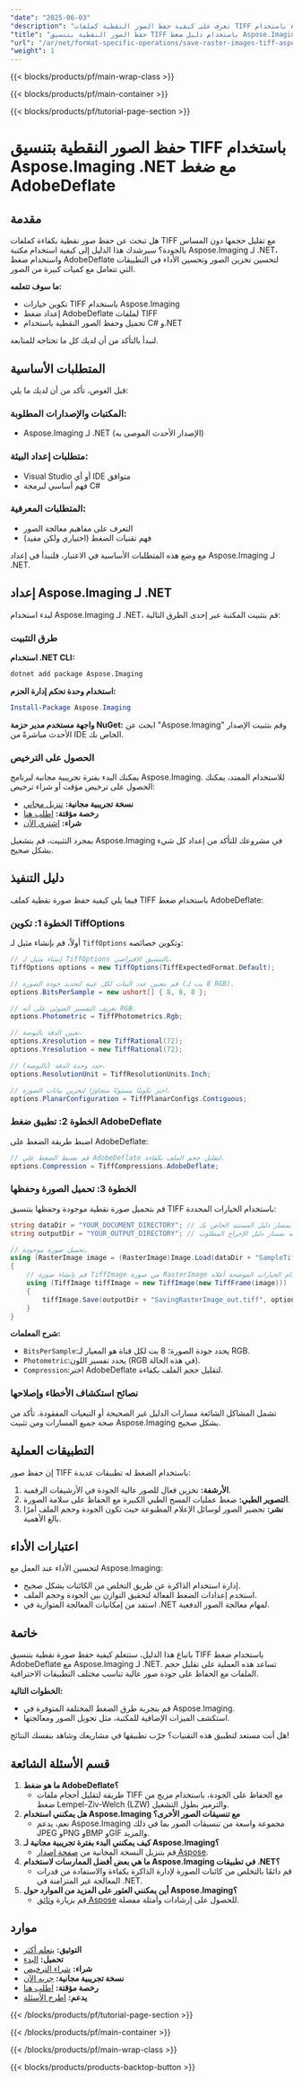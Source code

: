 ```yaml
---
"date": "2025-06-03"
"description": "تعرف على كيفية حفظ الصور النقطية كملفات TIFF باستخدام Aspose.Imaging لـ .NET مع ضغط AdobeDeflate، مما يؤدي إلى تحسين حجم الملف دون التضحية بالجودة."
"title": "حفظ الصور النقطية بتنسيق TIFF باستخدام دليل ضغط Aspose.Imaging .NET وAdobeDeflate"
"url": "/ar/net/format-specific-operations/save-raster-images-tiff-aspose-imaging-net/"
"weight": 1
---
```


{{< blocks/products/pf/main-wrap-class >}}

{{< blocks/products/pf/main-container >}}

{{< blocks/products/pf/tutorial-page-section >}}
# حفظ الصور النقطية بتنسيق TIFF باستخدام Aspose.Imaging .NET مع ضغط AdobeDeflate

## مقدمة

هل تبحث عن حفظ صور نقطية بكفاءة كملفات TIFF مع تقليل حجمها دون المساس بالجودة؟ سيرشدك هذا الدليل إلى كيفية استخدام مكتبة Aspose.Imaging لـ .NET، واستخدام ضغط AdobeDeflate لتحسين تخزين الصور وتحسين الأداء في التطبيقات التي تتعامل مع كميات كبيرة من الصور.

**ما سوف تتعلمه:**
- تكوين خيارات TIFF باستخدام Aspose.Imaging
- إعداد ضغط AdobeDeflate لملفات TIFF
- تحميل وحفظ الصور النقطية باستخدام C# و.NET

لنبدأ بالتأكد من أن لديك كل ما تحتاجه للمتابعة.

## المتطلبات الأساسية

قبل الغوص، تأكد من أن لديك ما يلي:

### المكتبات والإصدارات المطلوبة:
- Aspose.Imaging لـ .NET (الإصدار الأحدث الموصى به)

### متطلبات إعداد البيئة:
- Visual Studio أو أي IDE متوافق
- فهم أساسي لبرمجة C#

### المتطلبات المعرفية:
- التعرف على مفاهيم معالجة الصور
- فهم تقنيات الضغط (اختياري ولكن مفيد)

مع وضع هذه المتطلبات الأساسية في الاعتبار، فلنبدأ في إعداد Aspose.Imaging لـ .NET.

## إعداد Aspose.Imaging لـ .NET

لبدء استخدام Aspose.Imaging لـ .NET، قم بتثبيت المكتبة عبر إحدى الطرق التالية:

### طرق التثبيت

**استخدام .NET CLI:**
```bash
dotnet add package Aspose.Imaging
```

**استخدام وحدة تحكم إدارة الحزم:**
```powershell
Install-Package Aspose.Imaging
```

**واجهة مستخدم مدير حزمة NuGet:**
ابحث عن "Aspose.Imaging" وقم بتثبيت الإصدار الأحدث مباشرةً من IDE الخاص بك.

### الحصول على الترخيص

يمكنك البدء بفترة تجريبية مجانية لبرنامج Aspose.Imaging. للاستخدام الممتد، يمكنك الحصول على ترخيص مؤقت أو شراء ترخيص:
- **نسخة تجريبية مجانية:** [تنزيل مجاني](https://releases.aspose.com/imaging/net/)
- **رخصة مؤقتة:** [اطلب هنا](https://purchase.aspose.com/temporary-license/)
- **شراء:** [اشتري الآن](https://purchase.aspose.com/buy)

بمجرد التثبيت، قم بتشغيل Aspose.Imaging في مشروعك للتأكد من إعداد كل شيء بشكل صحيح.

## دليل التنفيذ

فيما يلي كيفية حفظ صورة نقطية كملف TIFF باستخدام ضغط AdobeDeflate:

### الخطوة 1: تكوين TiffOptions

أولاً، قم بإنشاء مثيل لـ `TiffOptions` وتكوين خصائصه:
```csharp
// إنشاء مثيل لـ TiffOptions بالتنسيق الافتراضي.
TiffOptions options = new TiffOptions(TiffExpectedFormat.Default);

// قم بتعيين عدد البتات لكل عينة لتحديد جودة الصورة (8 بت لـ RGB).
options.BitsPerSample = new ushort[] { 8, 8, 8 };

// تعريف التفسير الضوئي على أنه RGB.
options.Photometric = TiffPhotometrics.Rgb;

// تعيين الدقة بالبوصة.
options.Xresolution = new TiffRational(72);
options.Yresolution = new TiffRational(72);

// حدد وحدة الدقة (بالبوصة).
options.ResolutionUnit = TiffResolutionUnits.Inch;

// اختر تكوينًا مستويًا متجاورًا لتخزين بيانات الصورة.
options.PlanarConfiguration = TiffPlanarConfigs.Contiguous;
```

### الخطوة 2: تطبيق ضغط AdobeDeflate

اضبط طريقة الضغط على AdobeDeflate:
```csharp
// قم بضبط الضغط على AdobeDeflate لتقليل حجم الملف بكفاءة.
options.Compression = TiffCompressions.AdobeDeflate;
```

### الخطوة 3: تحميل الصورة وحفظها

قم بتحميل صورة نقطية موجودة وحفظها بتنسيق TIFF باستخدام الخيارات المحددة:
```csharp
string dataDir = "YOUR_DOCUMENT_DIRECTORY"; // استبدل بمسار دليل المستند الخاص بك
string outputDir = "YOUR_OUTPUT_DIRECTORY"; // استبدله بمسار دليل الإخراج المطلوب

// تحميل صورة موجودة.
using (RasterImage image = (RasterImage)Image.Load(dataDir + "SampleTiff1.tiff"))
{
    // قم بإنشاء صورة TiffImage من صورة RasterImage ثم احفظها باستخدام الخيارات الموضحة أعلاه.
    using (TiffImage tiffImage = new TiffImage(new TiffFrame(image)))
    {
        tiffImage.Save(outputDir + "SavingRasterImage_out.tiff", options);
    }
}
```

**شرح المعلمات:**
- `BitsPerSample`:يحدد جودة الصورة؛ 8 بت لكل قناة هو المعيار لـ RGB.
- `Photometric`:يحدد تفسير اللون (RGB في هذه الحالة).
- `Compression`:اختر AdobeDeflate لتقليل حجم الملف بكفاءة.

### نصائح استكشاف الأخطاء وإصلاحها
تشمل المشاكل الشائعة مسارات الدليل غير الصحيحة أو التبعيات المفقودة. تأكد من صحة جميع المسارات ومن تثبيت Aspose.Imaging بشكل صحيح.

## التطبيقات العملية
إن حفظ صور TIFF باستخدام الضغط له تطبيقات عديدة:
1. **الأرشفة:** تخزين فعال للصور عالية الجودة في الأرشيفات الرقمية.
2. **التصوير الطبي:** ضغط عمليات المسح الطبي الكبيرة مع الحفاظ على سلامة الصورة.
3. **نشر:** تحضير الصور لوسائل الإعلام المطبوعة حيث تكون الجودة وحجم الملف أمرًا بالغ الأهمية.

## اعتبارات الأداء
لتحسين الأداء عند العمل مع Aspose.Imaging:
- إدارة استخدام الذاكرة عن طريق التخلص من الكائنات بشكل صحيح.
- استخدم إعدادات الضغط الفعالة لتحقيق التوازن بين الجودة وحجم الملف.
- استفد من إمكانيات المعالجة المتوازية في .NET لمهام معالجة الصور الدفعية.

## خاتمة
باتباع هذا الدليل، ستتعلم كيفية حفظ صورة نقطية بتنسيق TIFF باستخدام ضغط AdobeDeflate مع Aspose.Imaging لـ .NET. تساعد هذه العملية على تقليل حجم الملفات مع الحفاظ على جودة صور عالية تناسب مختلف التطبيقات الاحترافية.

**الخطوات التالية:**
- قم بتجربة طرق الضغط المختلفة المتوفرة في Aspose.Imaging.
- استكشف الميزات الإضافية للمكتبة، مثل تحويل الصور ومعالجتها.

هل أنت مستعد لتطبيق هذه التقنيات؟ جرّب تطبيقها في مشاريعك وشاهد بنفسك النتائج!

## قسم الأسئلة الشائعة
1. **ما هو ضغط AdobeDeflate؟**
   - طريقة لتقليل أحجام ملفات TIFF مع الحفاظ على الجودة، باستخدام مزيج من ضغط Lempel-Ziv-Welch (LZW) والترميز بطول التشغيل.
2. **هل يمكنني استخدام Aspose.Imaging مع تنسيقات الصور الأخرى؟**
   - نعم، يدعم Aspose.Imaging مجموعة واسعة من تنسيقات الصور بما في ذلك JPEG وPNG وBMP وGIF والمزيد.
3. **كيف يمكنني البدء بفترة تجريبية مجانية لـ Aspose.Imaging؟**
   - قم بتنزيل النسخة المجانية من [صفحة إصدار Aspose](https://releases.aspose.com/imaging/net/).
4. **ما هي بعض أفضل الممارسات لاستخدام Aspose.Imaging في تطبيقات .NET؟**
   - قم دائمًا بالتخلص من كائنات الصورة لإدارة الذاكرة بكفاءة والاستفادة من قدرات المعالجة غير المتزامنة في .NET.
5. **أين يمكنني العثور على المزيد من الموارد حول Aspose.Imaging؟**
   - قم بزيارة [وثائق Aspose](https://reference.aspose.com/imaging/net/) للحصول على إرشادات وأمثلة مفصلة.

## موارد
- **التوثيق:** [يتعلم أكثر](https://reference.aspose.com/imaging/net/)
- **تحميل:** [البدء](https://releases.aspose.com/imaging/net/)
- **شراء:** [شراء الترخيص](https://purchase.aspose.com/buy)
- **نسخة تجريبية مجانية:** [جربه الآن](https://releases.aspose.com/imaging/net/)
- **رخصة مؤقتة:** [اطلب هنا](https://purchase.aspose.com/temporary-license/)
- **يدعم:** [اطرح الأسئلة](https://forum.aspose.com/c/imaging/10)

{{< /blocks/products/pf/tutorial-page-section >}}

{{< /blocks/products/pf/main-container >}}

{{< /blocks/products/pf/main-wrap-class >}}

{{< blocks/products/products-backtop-button >}}